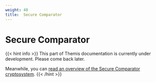 ```yaml
---
weight: 40
title:  Secure Comparator
---
```


# Secure Comparator

{{< hint info >}}
This part of Themis documentation is currently under development.
Please come back later.

Meanwhile, you can [read an overview of the Secure Comparator cryptosystem](/themis/crypto-theory/cryptosystems/secure-comparator/).
{{< /hint >}}

